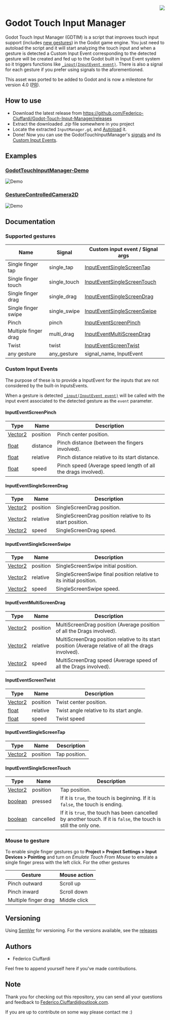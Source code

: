 <img src="https://i.imgur.com/HxwBAK2.png" align="right" />

# Godot Touch Input Manager
Godot Touch Input Manager (GDTIM) is a script that improves touch input support (includes [new gestures](#supported-gestures)) in the Godot game engine. You just need to autoload the script and it will start analyzing the touch input and when a gesture is detected a Custom Input Event corresponding to the detected gesture will be created and fed up to the Godot built in Input Event system so  it triggers functions like [`_input(InputEvent event)`](https://docs.godotengine.org/en/3.4/classes/class_node.html#class-node-method-input). There is also a signal for each gesture if you prefer using signals to the aforementioned. 

This asset was ported to be added to Godot and is now a milestone for version 4.0 ([PR](https://github.com/godotengine/godot/pull/36953)).

## How to use
* Download the latest release from https://github.com/Federico-Ciuffardi/Godot-Touch-Input-Manager/releases
* Extract the downloaded *.zip* file somewhere in you project
* Locate the extracted `InputManager.gd`, and [Autoload](https://docs.godotengine.org/en/3.4/tutorials/scripting/singletons_autoload.html) it.
* Done! Now you can use the GodotTouchInputManager's [signals](#supported-gestures-and-its-signals) and its [Custom Input Events](#custom-input-events).

## Examples
### [GodotTouchInputManager-Demo](https://github.com/Federico-Ciuffardi/GodotTouchInputManager-Demo)
![Demo](https://media.giphy.com/media/TimI1xvghKrM20Xmhy/giphy.gif)
### [GestureControlledCamera2D](https://github.com/Federico-Ciuffardi/GestureControlledCamera2D)
![Demo](https://media.giphy.com/media/Xzdynnlx4XAqndgVe0/giphy.gif)

## Documentation

### Supported gestures 
| Name                      | Signal       |  Custom input event / Signal args                           |
|---------------------------|--------------|-------------------------------------------------------------|
| Single finger tap         | single_tap   | [InputEventSingleScreenTap](#inputeventsinglescreentap)     |
| Single finger touch       | single_touch | [InputEventSingleScreenTouch](#inputeventsinglescreentouch) |
| Single finger drag        | single_drag  | [InputEventSingleScreenDrag](#inputeventsinglescreendrag)   |
| Single finger swipe       | single_swipe | [InputEventSingleScreenSwipe](#inputeventsinglescreenswipe) |
| Pinch                     | pinch        | [InputEventScreenPinch](#inputeventscreenpinch)             |
| Multiple finger drag      | multi_drag   | [InputEventMultiScreenDrag](#inputeventmultiscreendrag)     |
| Twist                     | twist        | [InputEventScreenTwist](#inputeventscreentwist)             |
| any gesture               | any_gesture  | signal_name, InputEvent                                     | 

### Custom Input Events
The purpose of these is to provide a InputEvent for the inputs that are not considered by the built-in InputsEvents.

When a gesture is detected [`_input(InputEvent event)`](https://docs.godotengine.org/en/3.4/classes/class_node.html#class-node-method-input) will be called with the input event associated to the detected gesture as the `event` parameter.


#### InputEventScreenPinch

| Type                                                                                    | Name         |  Description                                                  |
|-----------------------------------------------------------------------------------------|--------------|---------------------------------------------------------------|
| [Vector2](https://docs.godotengine.org/en/3.1/classes/class_vector2.html#class-vector2) | position     | Pinch center position.                                        |
| [float](https://docs.godotengine.org/en/3.1/classes/class_float.html)                   | distance     | Pinch distance (between the fingers involved).                |
| [float](https://docs.godotengine.org/en/3.1/classes/class_float.html)                   | relative     | Pinch distance relative to its start distance.                |
| [float](https://docs.godotengine.org/en/3.1/classes/class_float.html)                   | speed        | Pinch speed (Average speed length of all the drags involved). |

#### InputEventSingleScreenDrag

| Type                                                                                    | Name         |  Description                                                  |
|-----------------------------------------------------------------------------------------|--------------|---------------------------------------------------------------|
| [Vector2](https://docs.godotengine.org/en/3.1/classes/class_vector2.html#class-vector2) | position     | SingleScreenDrag position.                                    |
| [Vector2](https://docs.godotengine.org/en/3.1/classes/class_vector2.html#class-vector2) | relative     | SingleScreenDrag position relative to its start position.     |
| [Vector2](https://docs.godotengine.org/en/3.1/classes/class_vector2.html#class-vector2) | speed        | SingleScreenDrag speed.                                       |

#### InputEventSingleScreenSwipe

| Type                                                                                    | Name     | Description                                                        |
|-----------------------------------------------------------------------------------------|----------|--------------------------------------------------------------------|
| [Vector2](https://docs.godotengine.org/en/3.1/classes/class_vector2.html#class-vector2) | position | SingleScreenSwipe initial position.                                |
| [Vector2](https://docs.godotengine.org/en/3.1/classes/class_vector2.html#class-vector2) | relative | SingleScreenSwipe final position relative to its initial position. |
| [Vector2](https://docs.godotengine.org/en/3.1/classes/class_vector2.html#class-vector2) | speed    | SingleScreenSwipe speed.                                           |

#### InputEventMultiScreenDrag

| Type                                                                                    | Name         |  Description                                                           |
|-----------------------------------------------------------------------------------------|--------------|------------------------------------------------------------------------|
| [Vector2](https://docs.godotengine.org/en/3.1/classes/class_vector2.html#class-vector2) | position     | MultiScreenDrag position (Average position of all the Drags involved). |
| [Vector2](https://docs.godotengine.org/en/3.1/classes/class_vector2.html#class-vector2) | relative     | MultiScreenDrag position relative to its start position (Average relative of all the drags involved).|
| [Vector2](https://docs.godotengine.org/en/3.1/classes/class_vector2.html#class-vector2) | speed        | MultiScreenDrag speed (Average speed of all the Drags involved).       |

#### InputEventScreenTwist

| Type                                                                                    | Name         |  Description                                                           |
|-----------------------------------------------------------------------------------------|--------------|------------------------------------------------------------------------|
| [Vector2](https://docs.godotengine.org/en/3.1/classes/class_vector2.html#class-vector2) | position     | Twist center position.                                                 |
| [float](https://docs.godotengine.org/en/3.1/classes/class_float.html)                   | relative     | Twist angle relative to its start angle.                               |
| [float](https://docs.godotengine.org/en/3.1/classes/class_float.html)                   | speed        | Twist speed                                                             |


#### InputEventSingleScreenTap

| Type                                                                                    | Name         |  Description                                                           |
|-----------------------------------------------------------------------------------------|--------------|------------------------------------------------------------------------|
| [Vector2](https://docs.godotengine.org/en/3.1/classes/class_vector2.html#class-vector2) | position     | Tap position.                                                          |

#### InputEventSingleScreenTouch

| Type                                                                                    | Name         |  Description                                                           |
|-----------------------------------------------------------------------------------------|--------------|------------------------------------------------------------------------|
| [Vector2](https://docs.godotengine.org/en/3.1/classes/class_vector2.html#class-vector2) | position     | Tap position.                                                          |
| [boolean](https://docs.godotengine.org/en/3.0/classes/class_bool.html)                  | pressed      | If it is `true`, the touch is beginning. If it is `false`, the touch is ending.  |
| [boolean](https://docs.godotengine.org/en/3.0/classes/class_bool.html)                  | cancelled    | If it is `true`, the touch has been cancelled by another touch. If it is `false`, the touch is still the only one.  |

### Mouse to gesture
To enable single finger gestures go to **Project > Project Settings > Input Devices > Pointing** and turn on *Emulate Touch From Mouse* to emulate a single finger press with the left click. For the other gestures 

| Gesture                   | Mouse action                                      |
|---------------------------|---------------------------------------------------|
| Pinch outward             | Scroll up                                         |
| Pinch inward              | Scroll down                                       |
| Multiple finger drag      | Middle click                                      |

## Versioning
Using [SemVer](http://semver.org/) for versioning. For the versions available, see the [releases](https://github.com/Federico-Ciuffardi/Godot-Touch-Input-Manager/releases) 

## Authors
* Federico Ciuffardi

Feel free to append yourself here if you've made contributions.

## Note
Thank you for checking out this repository, you can send all your questions and feedback to Federico.Ciuffardi@outlook.com.

If you are up to contribute on some way please contact me :)



